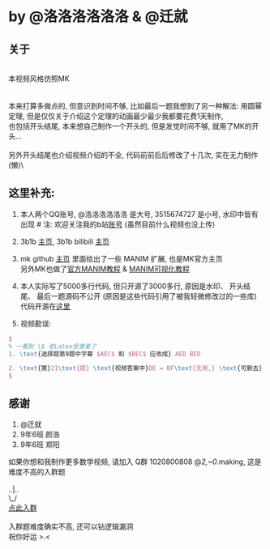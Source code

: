 # by @洛洛洛洛洛洛 & @迁就

## 关于
\
本视频风格仿照MK\
\
\
本来打算多做点的, 但意识到时间不够, 比如最后一题我想到了另一种解法: 用圆幂定理, 但是仅仅关于介绍这个定理的动画最少最少我都要花费1天制作,\
也包括开头结尾, 本来想自己制作一个开头的, 但是发觉时间不够, 就用了MK的开头...\
\
另外开头结尾也介绍视频介绍的不全, 代码前前后后修改了十几次, 实在无力制作 (懒)\

## 这里补充:
1. 本人两个QQ账号, @洛洛洛洛洛洛 是大号, 3515674727 是小号, 水印中皆有出现 # 注: 欢迎关注我的b站[账号](https://space.bilibili.com/454900832) (虽然目前什么视频也没上传)

2. 3b1b [主页](https://www.3blue1brown.com), 3b1b bilibili [主页](https://space.bilibili.com/88461692/)

3. mk github [主页](https://github.com/manim-kindergarten) 里面给出了一些 MANIM 扩展, 也是MK官方主页\
另外MK也做了[官方MANIM教程](https://manim.ml) & [MANIM可视化教程](https://space.bilibili.com/171431343/favlist)

4. 本人实际写了5000多行代码, 但只开源了3000多行, 原因是水印、 开头结尾、 最后一题源码不公开 (原因是这些代码引用了被我轻微修改过的一些库)
代码开源在[这里](https://github.com/lovingstr/wow/blob/master/Math_Exercise_1.py)


5. 视频勘误:
```tex
$
% 一看到 \$ 老Latex受害者了
1. \text{选择题第9题中字幕 $AEC$ 和 $BEC$ 应改成} AED BED

2. \text{第}21\text{题} \text{视频答案中}DE = BF\text{无用,} \text{可删去}
$
```

## 感谢

1. @迁就
2. 9年6班 颜浩 
3. 9年6班 郑阳

如果你想和我制作更多数学视频, 请加入 Q群 1020800808 @_2,~0_.making, 这是难度不高的入群题 \
\
 ..|..   \
\\\_/  
[点此入群](https://paste.ubuntu.com/p/9RWftyZXmy/)\
\
入群题难度确实不高, 还可以钻逻辑漏洞\
祝你好运 >.<

